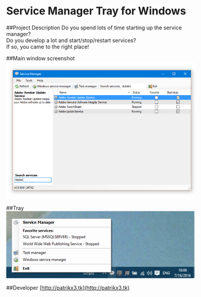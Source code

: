 # Service Manager Tray for Windows
  
##Project Description
Do you spend lots of time starting up the service manager?  
Do you develop a lot and start/stop/restart services?  
If so, you came to the right place!  

##Main window screenshot
![Main window screenshot](Artifacts/window.png)

##Tray
![Tray](Artifacts/tray.png)

##Developer
[http://patrikx3.tk](http://patrikx3.tk)

